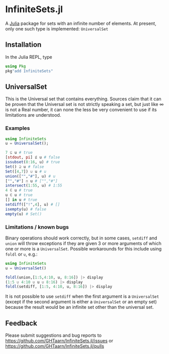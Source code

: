 # InfiniteSets.jl

A [Julia](https://julialang.org) package for sets with an infinite number of
elements. At present, only one such type is implemented: `UniversalSet`

## Installation

In the Julia REPL, type

```julia
using Pkg
pkg"add InfiniteSets"
```

## UniversalSet

This is the Universal set that contains everything. Sources claim that
it can be proven that the Universal set is not strictly speaking a set, but
just like ∞ is not a Real number, it can none the less be very convenient to
use if its limitations are understood.

### Examples

```julia
using InfiniteSets
u = UniversalSet();

7 ⊆ u # true
[stdout, pi] ⊈ u # false
issubset(8:16, u) # true
Set() ⊇ u # false
Set([4,7]) ∪ u # u
union(["","#"], u) # u
["","#"] ∩ u # ["","#"]
intersect(1:55, u) # 1:55
4 ∈ u # true
u ∈ u # true
[] in u # true
setdiff(["!",4], u) # []
isempty(u) # false
empty(u) # Set()
```

### Limitations / known bugs

Binary operations should work correctly, but in some cases, `setdiff` and
`union` will throw exceptions if they are given 3 or more arguments of which
one or more is a `UniversalSet`. Possible workarounds for this include using
`foldl` or `∪`, e.g.:

```julia
using InfiniteSets
u = UniversalSet()

foldl(union,[1:5,4:10, u, 8:16]) |> display
(1:5 ∪ 4:10 ∪ u ∪ 8:16) |> display
foldl(setdiff, [1:5, 4:10, u, 8:16]) |> display
```

It is not possible to use `setdiff` when the first argument is a `UniversalSet` (except
if the second argument is either a `UniversalSet` or an empty set) because the
result would be an infinite set other than the universal set.

## Feedback

Please submit suggestions and bug reports to
https://github.com/GHTaarn/InfiniteSets.jl/issues or
https://github.com/GHTaarn/InfiniteSets.jl/pulls
